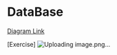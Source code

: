 # DataBase
[Diagram Link](https://app.diagrams.net/?url=https://raw.githubusercontent.com/TarnNished/DataBase/main/Untitled%20Diagram.drawio#Uhttps://raw.githubusercontent.com/TarnNished/DataBase/main/Untitled%20Diagram.drawio#%7B%22pageId%22%3A%22C5RBs43oDa-KdzZeNtuy%22%7D)

[Exercise]
![Uploading image.png…]()
